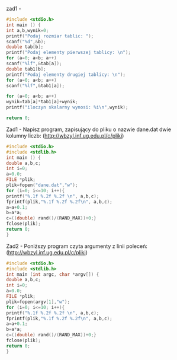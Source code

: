 zad1 - 

```c
#include <stdio.h>
int main () {
int a,b,wynik=0;
printf("Podaj rozmiar tablic: ");
scanf("%d",&b);
double tab[b];
printf("Podaj elementy pierwszej tablicy: \n");
for (a=0; a<b; a++)
scanf("%lf",&tab[a]);
double tab1[b];
printf("Podaj elementy drugiej tablicy: \n");
for (a=0; a<b; a++)
scanf("%lf",&tab1[a]);

for (a=0; a<b; a++)
wynik=tab[a]*tab1[a]+wynik;
printf("iloczyn skalarny wynosi: %i\n",wynik);

return 0;
```

Zad1 - Napisz program, zapisujący do pliku o nazwie dane.dat dwie kolumny liczb: (http://wbzyl.inf.ug.edu.pl/c/pliki)

```c
#include <stdio.h>
#include <stdlib.h>
int main () {
double a,b,c;
int i=0;
a=0.0;
FILE *plik;
plik=fopen("dane.dat","w");
for (i=0; i<=10; i++){
printf("%.1f %.2f %.2f \n", a,b,c);
fprintf(plik,"%.1f %.2f %.2f\n", a,b,c);
a=a+0.1;
b=a*a;
c=((double) rand()/(RAND_MAX))+0;}
fclose(plik);
return 0;
}
```

Zad2 - Poniższy program czyta argumenty z linii poleceń: (http://wbzyl.inf.ug.edu.pl/c/pliki)

```c
#include <stdio.h>
#include <stdlib.h>
int main (int argc, char *argv[]) {
double a,b,c;
int i=0;
a=0.0;
FILE *plik;
plik=fopen(argv[1],"w");
for (i=0; i<=10; i++){
printf("%.1f %.2f %.2f \n", a,b,c);
fprintf(plik,"%.1f %.2f %.2f\n", a,b,c);
a=a+0.1;
b=a*a;
c=((double) rand()/(RAND_MAX))+0;}
fclose(plik);
return 0;
}
```





